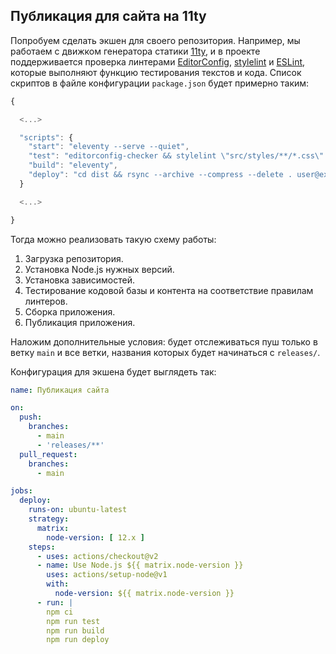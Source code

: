## Публикация для сайта на 11ty

Попробуем сделать экшен для своего репозитория. Например, мы работаем с движком генератора статики [11ty](https://www.11ty.dev), и в проекте поддерживается проверка линтерами [EditorConfig](https://editorconfig.org), [stylelint](https://stylelint.io) и [ESLint](https://eslint.org), которые выполняют функцию тестирования текстов и кода. Список скриптов в файле конфигурации `package.json` будет примерно таким:

```javascript
{

  <...>

  "scripts": {
    "start": "eleventy --serve --quiet",
    "test": "editorconfig-checker && stylelint \"src/styles/**/*.css\" && eslint src/**/*.js",
    "build": "eleventy",
    "deploy": "cd dist && rsync --archive --compress --delete . user@example.com:/var/www/example.com/html/"
  }

  <...>

}
```

Тогда можно реализовать такую схему работы:

1. Загрузка репозитория.
2. Установка Node.js нужных версий.
3. Установка зависимостей.
4. Тестирование кодовой базы и контента на соответствие правилам линтеров.
5. Сборка приложения.
6. Публикация приложения.

Наложим дополнительные условия: будет отслеживаться пуш только в ветку `main` и все ветки, названия которых будет начинаться с `releases/`.

Конфигурация для экшена будет выглядеть так:

```yaml
name: Публикация сайта

on:
  push:
    branches:
      - main
      - 'releases/**'
  pull_request:
    branches:
      - main

jobs:
  deploy:
    runs-on: ubuntu-latest
    strategy:
      matrix:
        node-version: [ 12.x ]
    steps:
      - uses: actions/checkout@v2
      - name: Use Node.js ${{ matrix.node-version }}
        uses: actions/setup-node@v1
        with:
          node-version: ${{ matrix.node-version }}
      - run: |
        npm ci
        npm run test
        npm run build
        npm run deploy
```

